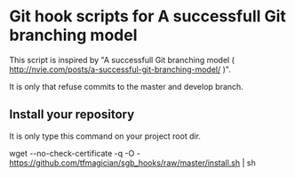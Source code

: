# Git hook scripts for A successfull Git branching model #

This script is inspired by "A successfull Git branching model ( http://nvie.com/posts/a-successful-git-branching-model/ )".

It is only that refuse commits to the master and develop branch.

## Install your repository ##

It is only type this command on your project root dir.

  wget --no-check-certificate -q -O - https://github.com/tfmagician/sgb_hooks/raw/master/install.sh | sh
